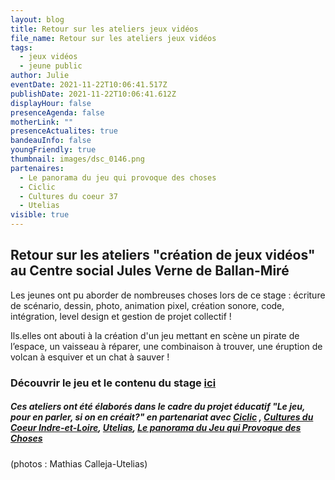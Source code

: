 ```yaml
---
layout: blog
title: Retour sur les ateliers jeux vidéos
file_name: Retour sur les ateliers jeux vidéos
tags:
  - jeux vidéos
  - jeune public
author: Julie
eventDate: 2021-11-22T10:06:41.517Z
publishDate: 2021-11-22T10:06:41.612Z
displayHour: false
presenceAgenda: false
motherLink: ""
presenceActualites: true
bandeauInfo: false
youngFriendly: true
thumbnail: images/dsc_0146.png
partenaires:
  - Le panorama du jeu qui provoque des choses
  - Ciclic
  - Cultures du coeur 37
  - Utelias
visible: true
---
```

## Retour sur les ateliers "création de jeux vidéos" au Centre social Jules Verne de Ballan-Miré 

Les jeunes ont pu aborder de nombreuses choses lors de ce stage : écriture de scénario, dessin, photo, animation pixel, création sonore, code, intégration, level design et gestion de projet collectif !

Ils.elles ont abouti à la création d'un jeu mettant en scène un pirate de l’espace, un vaisseau à réparer, une combinaison à trouver, une éruption de volcan à esquiver et un chat à sauver !

### Découvrir le jeu et le contenu du stage [ici](https://jymvernedeballan.itch.io/)

##### Ces ateliers ont été élaborés dans le cadre du projet éducatif "Le jeu, pour en parler, si on en créait?" en partenariat avec [Ciclic](https://ciclic.fr/) , [Cultures du Coeur Indre-et-Loire](https://www.culturesducoeur.org/CULTURES_DU_COEUR_37), [Utelias](https://utelias.fr/), [Le panorama du Jeu qui Provoque des Choses](http://lejeuquiprovoquedeschoses.com/a-propos/)

(photos : Mathias Calleja-Utelias)